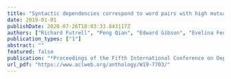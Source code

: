 ```yaml
---
title: "Syntactic dependencies correspond to word pairs with high mutual information"
date: 2019-01-01
publishDate: 2020-07-26T18:03:33.843117Z
authors: ["Richard Futrell", "Peng Qian", "Edward Gibson", "Evelina Fedorenko", "Idan Blank"]
publication_types: ["1"]
abstract: ""
featured: false
publication: "*Proceedings of the Fifth International Conference on Dependency Linguistics (Depling, SyntaxFest 2019)*"
url_pdf: "https://www.aclweb.org/anthology/W19-7703/"
---
```


